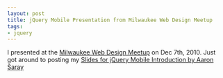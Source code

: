 ```yaml
---
layout: post
title: jQuery Mobile Presentation from Milwaukee Web Design Meetup
tags:
- jquery
---
```


I presented at the [Milwaukee Web Design Meetup](http://www.meetup.com/milwaukeeweb/calendar/15524626/) on Dec 7th, 2010.  Just got around to posting my
[Slides for jQuery Mobile Introduction by Aaron Saray](http://aaronsaray.com/blog/wp-content/uploads/2011/01/jQuery_Mobile.pdf)
